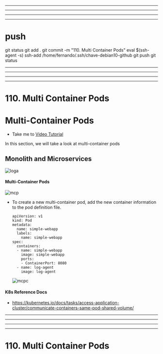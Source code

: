 
------------------------------------------------------------------------------------------------------------------------------------------------------
------------------------------------------------------------------------------------------------------------------------------------------------------
------------------------------------------------------------------------------------------------------------------------------------------------------
------------------------------------------------------------------------------------------------------------------------------------------------------
# push

git status
git add .
git commit -m "110. Multi Container Pods"
eval $(ssh-agent -s)
ssh-add /home/fernando/.ssh/chave-debian10-github
git push
git status



------------------------------------------------------------------------------------------------------------------------------------------------------
------------------------------------------------------------------------------------------------------------------------------------------------------
------------------------------------------------------------------------------------------------------------------------------------------------------
------------------------------------------------------------------------------------------------------------------------------------------------------
# 110. Multi Container Pods

# Multi-Container Pods
  - Take me to [Video Tutorial](https://kodekloud.com/topic/multi-container-pods-2/)

In this section, we will take a look at multi-container pods

## Monolith and Microservices

  ![loga](../../images/loga.PNG)
  
#### Multi-Container Pods

  ![mcp](../../images/mcp.PNG)
  
- To create a new multi-container pod, add the new container information to the pod definition file.
  ```
  apiVersion: v1
  kind: Pod
  metadata:
    name: simple-webapp
    labels:
      name: simple-webapp
  spec:
    containers:
    - name: simple-webapp
      image: simple-webapp
      ports:
      - ContainerPort: 8080
    - name: log-agent
      image: log-agent
  ```
  ![mcpc](../../images/mcpc.PNG)
 
#### K8s Reference Docs
- https://kubernetes.io/docs/tasks/access-application-cluster/communicate-containers-same-pod-shared-volume/




------------------------------------------------------------------------------------------------------------------------------------------------------
------------------------------------------------------------------------------------------------------------------------------------------------------
------------------------------------------------------------------------------------------------------------------------------------------------------
------------------------------------------------------------------------------------------------------------------------------------------------------
# 110. Multi Container Pods